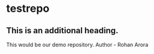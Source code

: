 # testrepo
## This is an additional heading.
This would be our demo repository.
Author - Rohan Arora
